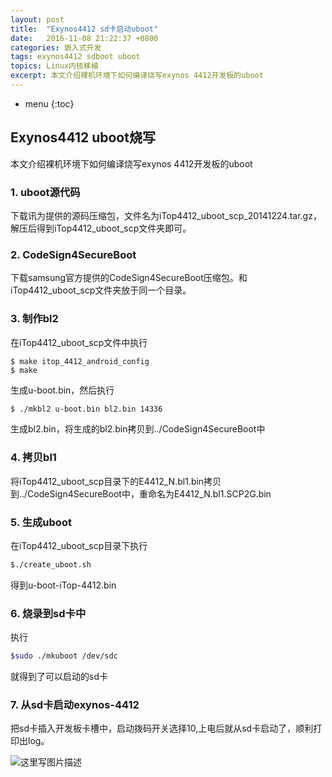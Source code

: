 ```yaml
---
layout: post
title:  "Exynos4412 sd卡启动uboot"
date:   2016-11-08 21:22:37 +0800
categories: 嵌入式开发
tags: exynos4412 sdboot uboot
topics: Linux内核移植
excerpt: 本文介绍裸机环境下如何编译烧写exynos 4412开发板的uboot
---
```


* menu
{:toc}

## Exynos4412 uboot烧写

本文介绍裸机环境下如何编译烧写exynos 4412开发板的uboot

### 1. uboot源代码

下载讯为提供的源码压缩包，文件名为iTop4412_uboot_scp_20141224.tar.gz，解压后得到iTop4412_uboot_scp文件夹即可。

### 2. CodeSign4SecureBoot

下载samsung官方提供的CodeSign4SecureBoot压缩包。和iTop4412_uboot_scp文件夹放于同一个目录。

### 3. 制作bl2
 
 在iTop4412_uboot_scp文件中执行
 
 ```shell
 $ make itop_4412_android_config
 $ make
 ```
生成u-boot.bin，然后执行
```sh
$ ./mkbl2 u-boot.bin bl2.bin 14336
```
生成bl2.bin，将生成的bl2.bin拷贝到../CodeSign4SecureBoot中

### 4. 拷贝bl1

将iTop4412_uboot_scp目录下的E4412_N.bl1.bin拷贝到../CodeSign4SecureBoot中，重命名为E4412_N.bl1.SCP2G.bin

### 5. 生成uboot

在iTop4412_uboot_scp目录下执行
```sh
$./create_uboot.sh
```
得到u-boot-iTop-4412.bin

### 6. 烧录到sd卡中

执行
```sh
$sudo ./mkuboot /dev/sdc
```
就得到了可以启动的sd卡

### 7. 从sd卡启动exynos-4412

把sd卡插入开发板卡槽中，启动拨码开关选择10,上电后就从sd卡启动了，顺利打印出log。

![这里写图片描述](http://img.blog.csdn.net/20161108174744527)
